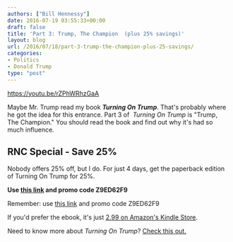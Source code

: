 ```yaml
---
authors: ["Bill Hennessy"]
date: 2016-07-19 03:55:33+00:00
draft: false
title: 'Part 3: Trump, The Champion  (plus 25% savings)'
layout: blog
url: /2016/07/18/part-3-trump-the-champion-plus-25-savings/
categories:
- Politics
- Donald Trump
type: "post"
---
```


https://youtu.be/rZPhWRhzGaA

Maybe Mr. Trump read my book _**Turning On Trump**_. That's probably where he got the idea for this entrance. Part 3 of  _Turning On Trump_ is "Trump, The Champion." You should read the book and find out why it's had so much influence.



## RNC Special - Save 25%



Nobody offers 25% off, but I do. For just 4 days, get the paperback edition of Turning On Trump for 25%.

**Use [this link](https://t.co/9R7r8O1Bm2) and promo code Z9ED62F9**

Remember: use [this link](https://t.co/9R7r8O1Bm2) and promo code Z9ED62F9

If you'd prefer the ebook, it's just [2.99 on Amazon's Kindle Store](https://amzn.to/29erRq8).

Need to know more about _Turning On Trump_? [Check this out.](https://booklaunch.io/whennessy/turningontrump)
